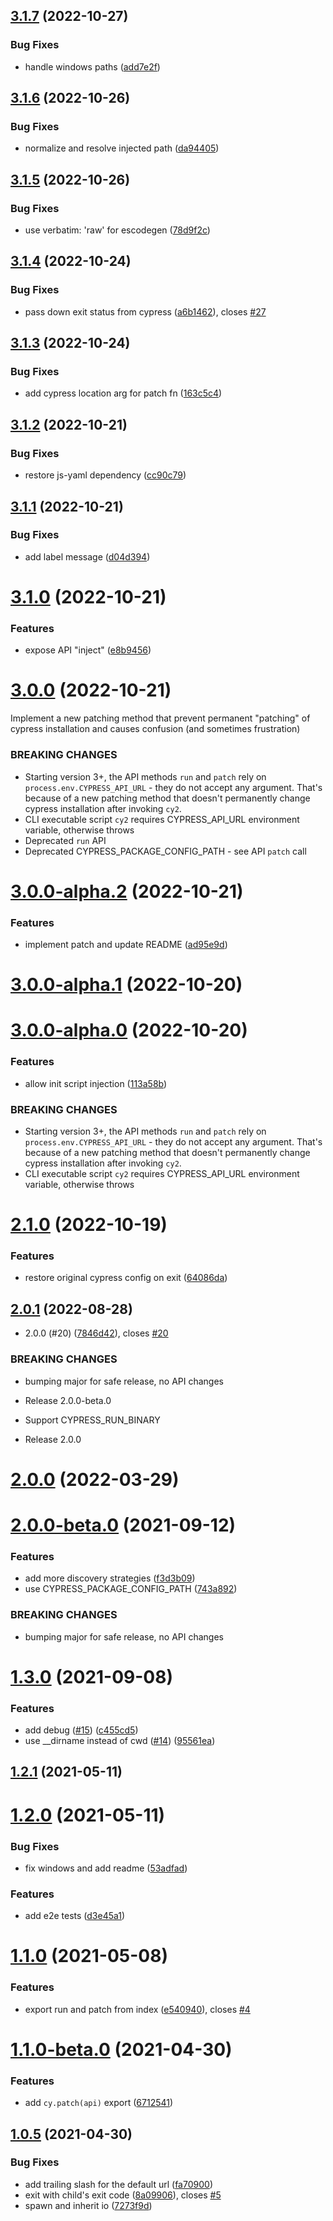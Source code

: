 ## [3.1.7](https://github.com/sorry-cypress/cy2/compare/v3.1.6...v3.1.7) (2022-10-27)


### Bug Fixes

* handle windows paths ([add7e2f](https://github.com/sorry-cypress/cy2/commit/add7e2f41f078e68817560627e0ef3ffd9f64bdf))

## [3.1.6](https://github.com/sorry-cypress/cy2/compare/v3.1.5...v3.1.6) (2022-10-26)


### Bug Fixes

* normalize and resolve injected path ([da94405](https://github.com/sorry-cypress/cy2/commit/da94405b3953a9a2d065c3376b5fb5f999bdf04a))

## [3.1.5](https://github.com/sorry-cypress/cy2/compare/v3.1.4...v3.1.5) (2022-10-26)


### Bug Fixes

* use verbatim: 'raw' for escodegen ([78d9f2c](https://github.com/sorry-cypress/cy2/commit/78d9f2cd78cb0d491b6eb483898237dc639aeed1))

## [3.1.4](https://github.com/sorry-cypress/cy2/compare/v3.1.3...v3.1.4) (2022-10-24)


### Bug Fixes

* pass down exit status from cypress ([a6b1462](https://github.com/sorry-cypress/cy2/commit/a6b14623d11eaa4e445849a889ddbd66e190fc92)), closes [#27](https://github.com/sorry-cypress/cy2/issues/27)

## [3.1.3](https://github.com/sorry-cypress/cy2/compare/v3.1.2...v3.1.3) (2022-10-24)


### Bug Fixes

* add cypress location arg for patch fn ([163c5c4](https://github.com/sorry-cypress/cy2/commit/163c5c449072254fde3979f4733ff2db9dafebc6))

## [3.1.2](https://github.com/sorry-cypress/cy2/compare/v3.1.1...v3.1.2) (2022-10-21)

### Bug Fixes

- restore js-yaml dependency ([cc90c79](https://github.com/sorry-cypress/cy2/commit/cc90c7929e4e1ccc275a5b301ec60dbbde48fc37))

## [3.1.1](https://github.com/sorry-cypress/cy2/compare/v3.1.0...v3.1.1) (2022-10-21)

### Bug Fixes

- add label message ([d04d394](https://github.com/sorry-cypress/cy2/commit/d04d394d2f1b35d089a0e204b5e5261c9a00f5a7))

# [3.1.0](https://github.com/sorry-cypress/cy2/compare/v3.0.0...v3.1.0) (2022-10-21)

### Features

- expose API "inject" ([e8b9456](https://github.com/sorry-cypress/cy2/commit/e8b9456623229b72d0cdfed44ae682861cca2219))

# [3.0.0](https://github.com/sorry-cypress/cy2/compare/v3.0.0-alpha.2...v3.0.0) (2022-10-21)

Implement a new patching method that prevent permanent "patching" of cypress installation and causes confusion (and sometimes frustration)

### BREAKING CHANGES

- Starting version 3+, the API methods `run` and `patch` rely on `process.env.CYPRESS_API_URL` - they do not accept any argument. That's because of a new patching method that doesn't permanently change cypress installation after invoking `cy2`.
- CLI executable script `cy2` requires CYPRESS_API_URL environment variable, otherwise throws
- Deprecated `run` API
- Deprecated CYPRESS_PACKAGE_CONFIG_PATH - see API `patch` call

# [3.0.0-alpha.2](https://github.com/sorry-cypress/cy2/compare/v3.0.0-alpha.1...v3.0.0-alpha.2) (2022-10-21)

### Features

- implement patch and update README ([ad95e9d](https://github.com/sorry-cypress/cy2/commit/ad95e9d379138c77abaa8596452c14d90be73f51))

# [3.0.0-alpha.1](https://github.com/sorry-cypress/cy2/compare/v3.0.0-alpha.0...v3.0.0-alpha.1) (2022-10-20)

# [3.0.0-alpha.0](https://github.com/sorry-cypress/cy2/compare/v2.1.0...v3.0.0-alpha.0) (2022-10-20)

### Features

- allow init script injection ([113a58b](https://github.com/sorry-cypress/cy2/commit/113a58b8ec7dbf0c9d4f0e3d32d1f8140d634261))

### BREAKING CHANGES

- Starting version 3+, the API methods `run` and `patch` rely on `process.env.CYPRESS_API_URL` - they do not accept any argument. That's because of a new patching method that doesn't permanently change cypress installation after invoking `cy2`.
- CLI executable script `cy2` requires CYPRESS_API_URL environment variable, otherwise throws

# [2.1.0](https://github.com/sorry-cypress/cy2/compare/v2.0.1...v2.1.0) (2022-10-19)

### Features

- restore original cypress config on exit ([64086da](https://github.com/sorry-cypress/cy2/commit/64086da4347ebdf28a87a281d8187e17bb927b65))

## [2.0.1](https://github.com/sorry-cypress/cy2/compare/v1.3.0...v2.0.1) (2022-08-28)

- 2.0.0 (#20) ([7846d42](https://github.com/sorry-cypress/cy2/commit/7846d42a2010398f41861fb0f6bf3f92be2b6999)), closes [#20](https://github.com/sorry-cypress/cy2/issues/20)

### BREAKING CHANGES

- bumping major for safe release, no API changes

- Release 2.0.0-beta.0

- Support CYPRESS_RUN_BINARY

- Release 2.0.0

# [2.0.0](https://github.com/sorry-cypress/cy2/compare/v2.0.0-beta.0...v2.0.0) (2022-03-29)

# [2.0.0-beta.0](https://github.com/sorry-cypress/cy2/compare/v1.3.0...v2.0.0-beta.0) (2021-09-12)

### Features

- add more discovery strategies ([f3d3b09](https://github.com/sorry-cypress/cy2/commit/f3d3b09e001578e768f7f1aac8932d57427e05c8))
- use CYPRESS_PACKAGE_CONFIG_PATH ([743a892](https://github.com/sorry-cypress/cy2/commit/743a892662aa9586ee52df2cdb6eee6479abdd7e))

### BREAKING CHANGES

- bumping major for safe release, no API changes

# [1.3.0](https://github.com/sorry-cypress/cy2/compare/v1.2.1...v1.3.0) (2021-09-08)

### Features

- add debug ([#15](https://github.com/sorry-cypress/cy2/issues/15)) ([c455cd5](https://github.com/sorry-cypress/cy2/commit/c455cd531f8ee3c255e81efae9de91a4065a6d40))
- use \_\_dirname instead of cwd ([#14](https://github.com/sorry-cypress/cy2/issues/14)) ([95561ea](https://github.com/sorry-cypress/cy2/commit/95561ea14362260be0dd6627f1697c3d86007d4d))

## [1.2.1](https://github.com/sorry-cypress/cy2/compare/v1.2.0...v1.2.1) (2021-05-11)

# [1.2.0](https://github.com/sorry-cypress/cy2/compare/v1.1.0...v1.2.0) (2021-05-11)

### Bug Fixes

- fix windows and add readme ([53adfad](https://github.com/sorry-cypress/cy2/commit/53adfad6fbc73902a34320966d53e2799e94b430))

### Features

- add e2e tests ([d3e45a1](https://github.com/sorry-cypress/cy2/commit/d3e45a16ea5b6afdf2252fb456157a2e1386a4fd))

# [1.1.0](https://github.com/sorry-cypress/cy2/compare/v1.1.0...v1.2.0) (2021-05-08)

### Features

- export run and patch from index ([e540940](https://github.com/sorry-cypress/cy2/commit/e5409406073064b7e00e50e19aff5a0662bf8324)), closes [#4](https://github.com/sorry-cypress/cy2/issues/4)

# [1.1.0-beta.0](https://github.com/sorry-cypress/cy2/compare/v1.1.0...v1.2.0) (2021-04-30)

### Features

- add `cy.patch(api)` export ([6712541](https://github.com/sorry-cypress/cy2/commit/6712541fb8e44580ec5f80d8758fbbaecbe29c11))

## [1.0.5](https://github.com/sorry-cypress/cy2/compare/v1.1.0...v1.2.0) (2021-04-30)

### Bug Fixes

- add trailing slash for the default url ([fa70900](https://github.com/sorry-cypress/cy2/commit/fa70900e50667c475614e6fe6105189f1f27bbe5))
- exit with child's exit code ([8a09906](https://github.com/sorry-cypress/cy2/commit/8a0990603d22d8cbad833b8efe68dd93a1437cac)), closes [#5](https://github.com/sorry-cypress/cy2/issues/5)
- spawn and inherit io ([7273f9d](https://github.com/sorry-cypress/cy2/commit/7273f9d97c81848aa5f87725b18486be15221b4e))
